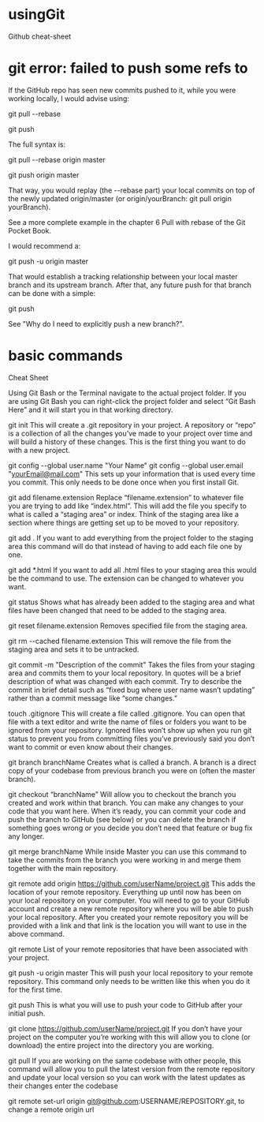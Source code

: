 # usingGit
Github cheat-sheet



# git error: failed to push some refs to
If the GitHub repo has seen new commits pushed to it, while you were working locally, I would advise using:

git pull --rebase

git push

The full syntax is:

git pull --rebase origin master

git push origin master

That way, you would replay (the --rebase part) your local commits on top of the newly updated origin/master (or origin/yourBranch: git pull origin yourBranch).

See a more complete example in the chapter 6 Pull with rebase of the Git Pocket Book.

I would recommend a:

git push -u origin master

That would establish a tracking relationship between your local master branch and its upstream branch.
After that, any future push for that branch can be done with a simple:

git push

See "Why do I need to explicitly push a new branch?".


# basic commands

Cheat Sheet

Using Git Bash or the Terminal navigate to the actual project folder. If you are using Git Bash you can right-click the project folder and select “Git Bash Here” and it will start you in that working directory.

git init This will create a .git repository in your project. A repository or “repo” is a collection of all the changes you’ve made to your project over time and will build a history of these changes. This is the first thing you want to do with a new project.

git config --global user.name "Your Name" git config --global user.email "yourEmail@mail.com" This sets up your information that is used every time you commit. This only needs to be done once when you first install Git.

git add filename.extension Replace “filename.extension” to whatever file you are trying to add like “index.html”. This will add the file you specify to what is called a “staging area” or index. Think of the staging area like a section where things are getting set up to be moved to your repository.

git add . If you want to add everything from the project folder to the staging area this command will do that instead of having to add each file one by one.

git add *.html If you want to add all .html files to your staging area this would be the command to use. The extension can be changed to whatever you want.

git status Shows what has already been added to the staging area and what files have been changed that need to be added to the staging area.

git reset filename.extension Removes specified file from the staging area.

git rm --cached filename.extension This will remove the file from the staging area and sets it to be untracked.

git commit -m "Description of the commit" Takes the files from your staging area and commits them to your local repository. In quotes will be a brief description of what was changed with each commit. Try to describe the commit in brief detail such as “fixed bug where user name wasn’t updating” rather than a commit message like “some changes.”

touch .gitignore This will create a file called .gitignore. You can open that file with a text editor and write the name of files or folders you want to be ignored from your repository. Ignored files won’t show up when you run git status to prevent you from committing files you’ve previously said you don’t want to commit or even know about their changes.

git branch branchName Creates what is called a branch. A branch is a direct copy of your codebase from previous branch you were on (often the master branch).

git checkout “branchName” Will allow you to checkout the branch you created and work within that branch. You can make any changes to your code that you want here. When it’s ready, you can commit your code and push the branch to GitHub (see below) or you can delete the branch if something goes wrong or you decide you don’t need that feature or bug fix any longer.

git merge branchName While inside Master you can use this command to take the commits from the branch you were working in and merge them together with the main repository.

git remote add origin https://github.com/userName/project.git This adds the location of your remote repository. Everything up until now has been on your local repository on your computer. You will need to go to your GitHub account and create a new remote repository where you will be able to push your local repository. After you created your remote repository you will be provided with a link and that link is the location you will want to use in the above command.

git remote List of your remote repositories that have been associated with your project.

git push -u origin master This will push your local repository to your remote repository. This command only needs to be written like this when you do it for the first time.

git push This is what you will use to push your code to GitHub after your initial push.

git clone https://github.com/userName/project.git If you don’t have your project on the computer you’re working with this will allow you to clone (or download) the entire project into the directory you are working.

git pull If you are working on the same codebase with other people, this command will allow you to pull the latest version from the remote repository and update your local version so you can work with the latest updates as their changes enter the codebase

git remote set-url origin git@github.com:USERNAME/REPOSITORY.git, to change a remote origin url
